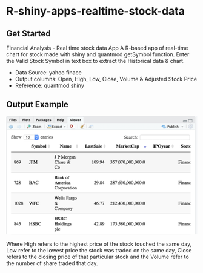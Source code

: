 # R-shiny-apps-realtime-stock-data
## Get Started
Financial Analysis - Real time stock data App
A R-based app of real-time chart for stock made with shiny and quantmod getSymbol function.
Enter the Valid Stock Symbol in text box to extract the Historical data & chart. 
* Data Source: yahoo finace
* Output columns: Open, High, Low, Close, Volume & Adjusted Stock Price
* Reference: [quantmod](https://cran.r-project.org/web/packages/quantmod/quantmod.pdf "package Quantmod")
[shiny](https://cran.r-project.org/web/packages/shiny/shiny.pdf "package Shiny")

## Output Example
![Output](https://github.com/cherylyilu/R-shiny-apps-realtime-stock-price/blob/master/stockoutput.jpeg "Output")

Where High refers to the highest price of the stock touched the same day, Low refer to the lowest price the stock was traded on the same day, Close refers to the closing price of that particular stock and the Volume refer to the number of share traded that day.
